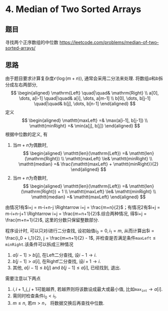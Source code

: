 # 4. Median of Two Sorted Arrays
## 题目
寻找两个正序数组的中位数
https://leetcode.com/problems/median-of-two-sorted-arrays/

## 思路
由于题目要求计算复杂度$\mathcal{O}(\log(m+n))$, 通常会采用二分法来处理.
将数组$a$和$b$拆分成左右两部分, 
$$
\begin{aligned}
    \mathrm{Left} \quad|\quad& \mathrm{Right} \\
    a[0], \dots, a[i-1] \quad|\quad& a[i], \dots, a[m-1] \\
    b[0], \dots, b[j-1] \quad|\quad& b[j], \dots, b[n-1]
\end{aligned}
$$
定义
$$
\begin{aligned}
    \mathtt{maxLeft} =& \max(a[i-1], b[j-1]) \\
    \mathtt{minRight} =& \min(a[j], b[j])
\end{aligned}
$$
根据中位数的定义, 有
1. 当$m+n$为偶数时,
    $$
    \begin{aligned}
        \mathtt{len}(\mathrm{Left}) =& \mathtt{len}(\mathrm{Right}) \\
        \mathtt{maxLeft} \le& \mathtt{minRight} \\
        \mathtt{median} =& \frac{\mathtt{maxLeft} + \mathtt{minRight}}{2} 
    \end{aligned}
    $$
1. 当$m+n$为奇数时,
    $$
    \begin{aligned}
        \mathtt{len}(\mathrm{Left}) =& \mathtt{len}(\mathrm{Right}) + 1 \\
        \mathtt{maxLeft} \le& \mathtt{minRight} \\
        \mathtt{median} =& \mathtt{maxLeft}
    \end{aligned}
    $$

由情况1有$i+j = m-i+n-j \Rightarrow i+j = \frac{m+n}{2}$；有情况2有$i+j = m-i+n-j+1 \Rightarrow i+j = \frac{m+n+1}{2}$.综合两种情况, 得$i+j = \frac{m+n+1}{2}$, 这里的分数只保留整数部分.

程序设计时, 可以只对$i$进行二分查找, 设初始值$i_0 = 0, i_1 = m$, 从而计算出$i = \frac{i_0 + i_1}{2}, j = \frac{m+n+1}{2} - 1$, 并检查是否满足条件$\mathtt{maxLeft} \le \mathtt{minRight}$.该条件可以拆成三种情况
1. $a[i-1] > b[j]$, 在Left二分查找, 设$i-1 \rightarrow i$.
1. $b[j-1] > a[i]$, 在Rightf二分查找, 设$i+1\rightarrow i$.
1. 其他, $a[i-1] \le b[j] \text{ and } b[j-1] \le a[i]$, 已经找到, 退出.

需要注意以下两点
1. $i, i+1, j, j+1$可能越界, 若越界则将该数设成最大或最小值, 比如$\mathtt{max_{int}} \rightarrow a[i]$.
1. 需同时检查条件$i_0 < i_1$.
1. $m \le n$, 若$m > n$， 将数据交换后再查找中位数.